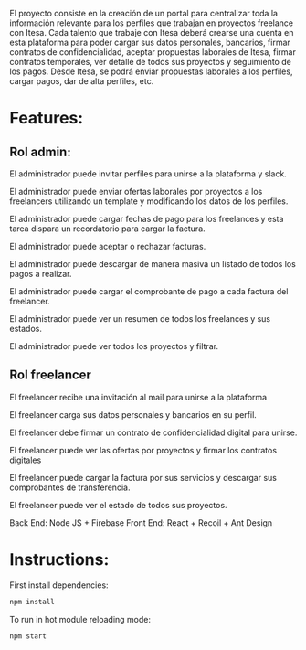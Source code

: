El proyecto consiste en la creación de un portal para centralizar toda la información relevante para los perfiles que trabajan en proyectos freelance con Itesa.  Cada talento que trabaje con Itesa deberá crearse una cuenta en esta plataforma para poder cargar sus datos personales, bancarios, firmar contratos de confidencialidad, aceptar propuestas laborales de Itesa, firmar contratos temporales, ver detalle de todos sus proyectos y seguimiento de los pagos. Desde Itesa, se podrá enviar propuestas laborales a los perfiles, cargar pagos, dar de alta perfiles, etc. 

# Features: 
## Rol admin:
El administrador puede invitar perfiles para unirse a la plataforma y slack.

El administrador puede enviar ofertas laborales por proyectos a los freelancers utilizando un template y modificando los datos de los perfiles.

El administrador puede cargar fechas de pago para los freelances y esta tarea dispara un recordatorio para cargar la factura.

El administrador puede aceptar o rechazar facturas.

El administrador puede descargar de manera masiva  un listado de todos los pagos a realizar.

El administrador puede cargar el comprobante de pago a cada factura del freelancer.

El administrador puede ver un resumen de todos los freelances y sus estados.

El administrador puede ver todos los proyectos y filtrar.

## Rol freelancer
El freelancer recibe una invitación al mail para unirse a la plataforma

El freelancer carga sus datos personales y bancarios en su perfil.

El freelancer debe firmar un contrato de confidencialidad digital para unirse.

El freelancer puede ver las ofertas por proyectos y firmar los contratos digitales

El freelancer puede cargar la factura por sus servicios y descargar sus comprobantes de transferencia.

El freelancer puede ver el estado de todos sus proyectos.

Back End: Node JS + Firebase
Front End: React + Recoil + Ant Design

# Instructions: 

First install dependencies:

```sh
npm install
```

To run in hot module reloading mode:

```sh
npm start
```
